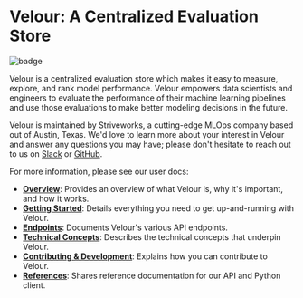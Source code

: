 # Velour: A Centralized Evaluation Store

![badge](https://img.shields.io/endpoint?url=https://gist.githubusercontent.com/ekorman/501428c92df8d0de6805f40fb78b1363/raw/velour-coverage.json)


Velour is a centralized evaluation store which makes it easy to measure, explore, and rank model performance. Velour empowers data scientists and engineers to evaluate the performance of their machine learning pipelines and use those evaluations to make better modeling decisions in the future.

Velour is maintained by Striveworks, a cutting-edge MLOps company based out of Austin, Texas. We'd love to learn more about your interest in Velour and answer any questions you may have; please don't hesitate to reach out to us on [Slack](https://striveworks-public.slack.com/join/shared_invite/zt-1a0jx768y-2J1fffN~b4fXYM8GecvOhA#/shared-invite/email) or [GitHub](https://github.com/striveworks/velour).


For more information, please see our user docs:

- **[Overview](https://striveworks.github.io/velour/)**: Provides an overview of what Velour is, why it's important, and how it works.
- **[Getting Started](https://striveworks.github.io/velour/getting_started)**: Details everything you need to get up-and-running with Velour.
- **[Endpoints](https://striveworks.github.io/velour/endpoints/)**: Documents Velour's various API endpoints.
- **[Technical Concepts](https://striveworks.github.io/velour/technical_concepts)**: Describes the technical concepts that underpin Velour.
- **[Contributing & Development](https://striveworks.github.io/velour/contributing)**: Explains how you can contribute to Velour.
- **[References](https://striveworks.github.io/velour/references/Python%20Client/client/)**: Shares reference documentation for our API and Python client.